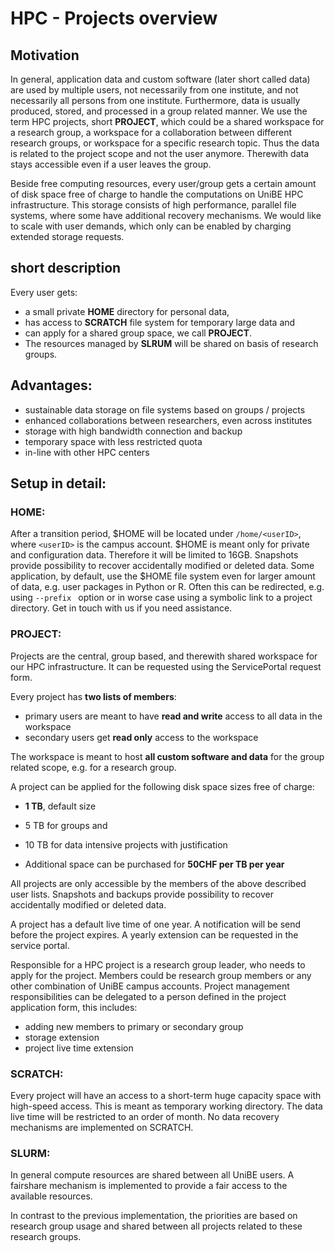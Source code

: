 # HPC - Projects overview

## Motivation

In general, application data and custom software (later short called data) are used by multiple users, not necessarily from one institute, and not necessarily all persons from one institute. 
Furthermore, data is usually produced, stored, and processed in a group related manner. 
We use the term HPC projects, short **PROJECT**, which could be a shared workspace for a research group, a workspace for a collaboration between different research groups, or workspace for a specific research topic.
Thus the data is related to the project scope and not the user anymore. Therewith data stays accessible even if a user leaves the group.

Beside free computing resources, every user/group gets a certain amount of disk space free of charge to handle the computations on UniBE HPC infrastructure. This storage consists of high performance, parallel file systems, where some have additional recovery mechanisms.
We would like to scale with user demands, which only can be enabled by charging extended storage requests.

## short description
Every user gets: 

- a small private **HOME** directory for personal data, 
- has access to **SCRATCH** file system for temporary large data and 
- can apply for a shared group space, we call **PROJECT**. 
- The resources managed by **SLRUM** will be shared on basis of research groups.


## Advantages:
- sustainable data storage on file systems based on groups / projects
- enhanced collaborations between researchers, even across institutes
- storage with high bandwidth connection and backup
- temporary space with less restricted quota
- in-line with other HPC centers


## Setup in detail:

### HOME: 
[//]: # (TODO verify the default home size)
After a transition period, $HOME will be located under `/home/<userID>`, where `<userID>` is the campus account. $HOME is meant only for private and configuration data. Therefore it will be limited to 16GB. 
Snapshots provide possibility to recover accidentally modified or deleted data. 
Some application, by default, use the $HOME file system even for larger amount of data, e.g. user packages in Python or R. Often this can be redirected, e.g. using `--prefix ` option or in worse case using a symbolic link to a project directory. Get in touch with us if you need assistance.

### PROJECT: 
Projects are the central, group based, and therewith shared workspace for our HPC infrastructure. It can be requested using the ServicePortal request form.

[//]: # (TODO provide link to the application page)

Every project has **two lists of members**:

- primary users are meant to have **read and write** access to all data in the workspace
- secondary users get **read only** access to the workspace

The workspace is meant to host **all custom software and data** for the group related scope, e.g. for a research group. 

A project can be applied for the following disk space sizes free of charge:
- **1 TB**, default size
- 5 TB for groups and
- 10 TB for data intensive projects with justification

- Additional space can be purchased for **50CHF per TB per year** 

All projects are only accessible by the members of the above described user lists. Snapshots and backups provide possibility to recover accidentally modified or deleted data.

A project has a default live time of one year. A notification will be send before the project expires. A yearly extension can be requested in the service portal. 

[//]: # (TODO provide link to the ServicePortal)

Responsible for a HPC project is a research group leader, who needs to apply for the project. Members could be research group members or any other combination of UniBE campus accounts. Project management responsibilities can be delegated to a person defined in the project application form, this includes:
- adding new members to primary or secondary group
- storage extension
- project live time extension

### SCRATCH: 
Every project will have an access to a short-term huge capacity space with high-speed access. This is meant as temporary working directory. The data live time will be restricted to an order of month. No data recovery mechanisms are implemented on SCRATCH.

[//]: # (TODO what is the data live time)

### SLURM: 
In general compute resources are shared between all UniBE users. 
A fairshare mechanism is implemented to provide a fair access to the available resources. 

[//]: # (TODO link to fairshare description)

In contrast to the previous implementation, the priorities are based on research group usage and shared between all projects related to these research groups. 

[//]: # (TODO how do we implement?)
